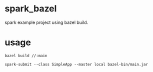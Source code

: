 # spark_bazel
spark example project using bazel build.

# usage
```
bazel build //:main

spark-submit --class SimpleApp --master local bazel-bin/main.jar
```

